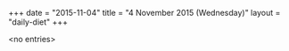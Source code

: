 +++
date = "2015-11-04"
title = "4 November 2015 (Wednesday)"
layout = "daily-diet"
+++

\<no entries\>